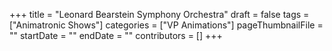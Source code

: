 +++
title = "Leonard Bearstein Symphony Orchestra"
draft = false
tags = ["Animatronic Shows"]
categories = ["VP Animations"]
pageThumbnailFile = ""
startDate = ""
endDate = ""
contributors = []
+++
